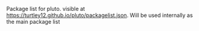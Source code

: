 Package list for pluto. visible at https://turtley12.github.io/pluto/packagelist.json.
Will be used internally as the main package list
